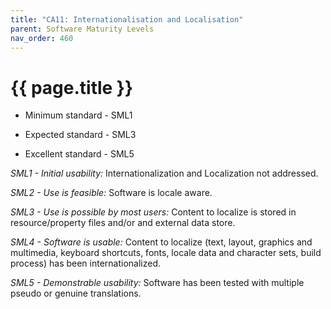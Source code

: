 ```yaml
---
title: "CA11: Internationalisation and Localisation"
parent: Software Maturity Levels
nav_order: 460
---
```


# {{ page.title }}

- Minimum standard - SML1

- Expected standard - SML3

- Excellent standard - SML5

*SML1 - Initial usability:* Internationalization and Localization not addressed.

*SML2 - Use is feasible:* Software is locale aware.

*SML3 - Use is possible by most users:* Content to localize is stored in
resource/property files and/or and external data store.

*SML4 - Software is usable:* Content to localize (text, layout, graphics
and multimedia, keyboard shortcuts, fonts, locale data and character
sets, build process) has been internationalized.

*SML5 - Demonstrable usability:* Software has been tested with multiple
pseudo or genuine translations.

